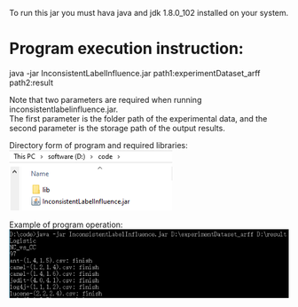 To run this jar you must hava java and jdk 1.8.0_102 installed on your system.

# Program execution instruction:
java -jar InconsistentLabelInfluence.jar path1:experimentDataset_arff path2:result

Note that two parameters are required when running inconsistentlabelinfluence.jar.  
The first parameter is the folder path of the experimental data, and the second parameter is the storage path of the output results.

Directory form of program and required libraries:  
![File directory form](https://github.com/DissertationReview/InconsistentLabels/blob/main/RQ2%20and%20RQ3%20experimental%20data%20and%20program/img/File%20directory%20form.png)

Example of program operation:  
![Run command](https://github.com/DissertationReview/InconsistentLabels/blob/main/RQ2%20and%20RQ3%20experimental%20data%20and%20program/img/Run%20command.png)
